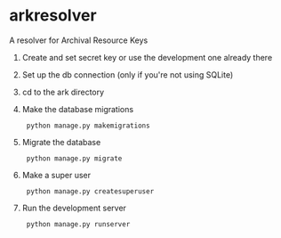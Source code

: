 # arkresolver
A resolver for Archival Resource Keys

1. Create and set secret key or use the development one already there
2. Set up the db connection (only if you're not using SQLite)
3. cd to the ark directory
4. Make the database migrations  
   
        python manage.py makemigrations

5. Migrate the database  
   
        python manage.py migrate

6. Make a super user  
   
        python manage.py createsuperuser

7. Run the development server  
   
        python manage.py runserver

